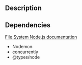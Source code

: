 ## Description

## Dependencies

[File System Node.js documentation](https://nodejs.org/api)

- Nodemon 
- concurrently
- @types/node
